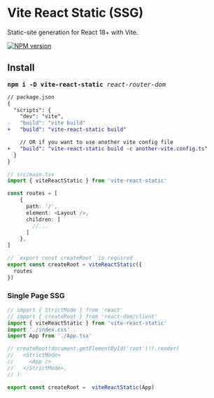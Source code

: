 # Vite React Static (SSG)

Static-site generation for React 18+ with Vite.

[![NPM version](https://img.shields.io/npm/v/vite-react-static?color=grren)](https://www.npmjs.com/package/vite-react-static)


## Install

<pre>
<b>npm i -D vite-react-static</b> <em>react-router-dom</em>
</pre>

```diff
// package.json
{
  "scripts": {
    "dev": "vite",
-   "build": "vite build"
+   "build": "vite-react-static build"

    // OR if you want to use another vite config file
+   "build": "vite-react-static build -c another-vite.config.ts"
  }
}
```

```ts
// src/main.tsx
import { viteReactStatic } from 'vite-react-static'

const routes = [
    {
      path: '/',
      element: <Layout />, 
      children: [
        //...
      ]
    },
] 

// `export const createRoot` is required
export const createRoot = viteReactStatic({
  routes
})
```

### Single Page SSG

```ts
// import { StrictMode } from 'react'
// import { createRoot } from 'react-dom/client'
import { viteReactStatic } from 'vite-react-static'
import './index.css'
import App from './App.tsx'

// createRoot(document.getElementById('root')!).render(
//   <StrictMode>
//     <App />
//   </StrictMode>,
// )

export const createRoot =  viteReactStatic(App)
```

